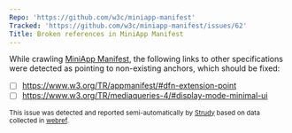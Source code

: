 ```yaml
---
Repo: 'https://github.com/w3c/miniapp-manifest'
Tracked: 'https://github.com/w3c/miniapp-manifest/issues/62'
Title: Broken references in MiniApp Manifest
---
```


While crawling [MiniApp Manifest](https://w3c.github.io/miniapp-manifest/), the following links to other specifications were detected as pointing to non-existing anchors, which should be fixed:
* [ ] https://www.w3.org/TR/appmanifest/#dfn-extension-point
* [ ] https://www.w3.org/TR/mediaqueries-4/#display-mode-minimal-ui

<sub>This issue was detected and reported semi-automatically by [Strudy](https://github.com/w3c/strudy/) based on data collected in [webref](https://github.com/w3c/webref/).</sub>
